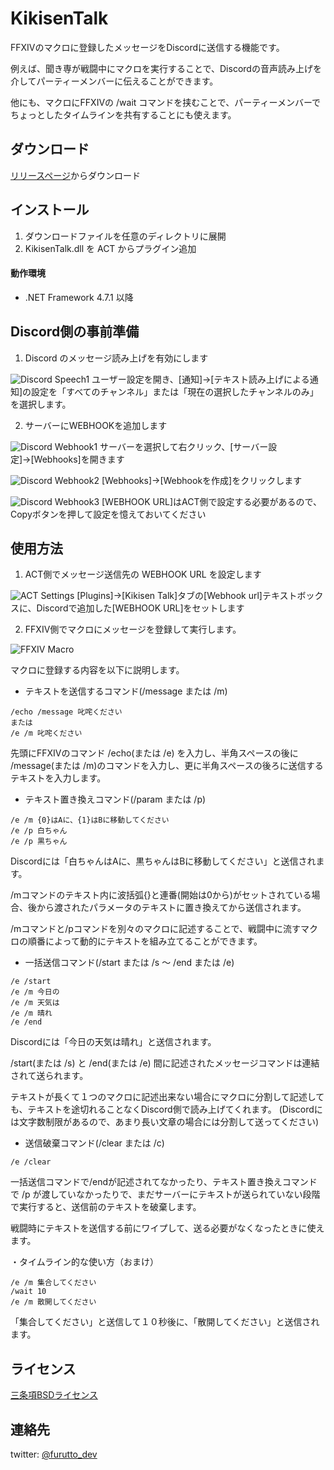 ﻿# KikisenTalk
FFXIVのマクロに登録したメッセージをDiscordに送信する機能です。

例えば、聞き専が戦闘中にマクロを実行することで、Discordの音声読み上げを介してパーティーメンバーに伝えることができます。

他にも、マクロにFFXIVの /wait コマンドを挟むことで、パーティーメンバーでちょっとしたタイムラインを共有することにも使えます。

## ダウンロード
[リリースページ](https://github.com/furutto/KikisenTalk/releases/latest)からダウンロード
## インストール
1. ダウンロードファイルを任意のディレクトリに展開 
1. KikisenTalk.dll を ACT からプラグイン追加
#### 動作環境
* .NET Framework 4.7.1 以降
## Discord側の事前準備
1. Discord のメッセージ読み上げを有効にします

![Discord Speech1](https://github.com/furutto/KikisenTalk/blob/master/resources/image/readme_enable_speech1.png)
      ユーザー設定を開き、[通知]→[テキスト読み上げによる通知]の設定を「すべてのチャンネル」または「現在の選択したチャンネルのみ」を選択します。

2. サーバーにWEBHOOKを追加します

![Discord Webhook1](https://github.com/furutto/KikisenTalk/blob/master/resources/image/readme_add_webhook1.png)
      サーバーを選択して右クリック、[サーバー設定]→[Webhooks]を開きます

![Discord Webhook2](https://github.com/furutto/KikisenTalk/blob/master/resources/image/readme_add_webhook2.png)
      [Webhooks]→[Webhookを作成]をクリックします

![Discord Webhook3](https://github.com/furutto/KikisenTalk/blob/master/resources/image/readme_add_webhook3.png)
      [WEBHOOK URL]はACT側で設定する必要があるので、Copyボタンを押して設定を憶えておいてください


## 使用方法

1. ACT側でメッセージ送信先の WEBHOOK URL を設定します

![ACT Settings](https://github.com/furutto/KikisenTalk/blob/master/resources/image/readme_settings.png)
      [Plugins]→[Kikisen Talk]タブの[Webhook url]テキストボックスに、Discordで追加した[WEBHOOK URL]をセットします

2. FFXIV側でマクロにメッセージを登録して実行します。

![FFXIV Macro](https://github.com/furutto/KikisenTalk/blob/master/resources/image/readme_add_macro.png)

マクロに登録する内容を以下に説明します。

* テキストを送信するコマンド(/message または /m)
```
/echo /message 叱咤ください
または
/e /m 叱咤ください
```

先頭にFFXIVのコマンド /echo(または /e) を入力し、半角スペースの後に /message(または /m)のコマンドを入力し、更に半角スペースの後ろに送信するテキストを入力します。


* テキスト置き換えコマンド(/param または /p)

```
/e /m {0}はAに、{1}はBに移動してください
/e /p 白ちゃん
/e /p 黒ちゃん
```
Discordには「白ちゃんはAに、黒ちゃんはBに移動してください」と送信されます。

/mコマンドのテキスト内に波括弧\{}と連番(開始は0から)がセットされている場合、後から渡されたパラメータのテキストに置き換えてから送信されます。

/mコマンドと/pコマンドを別々のマクロに記述することで、戦闘中に流すマクロの順番によって動的にテキストを組み立てることができます。

* 一括送信コマンド(/start または /s ～ /end または /e)
```
/e /start
/e /m 今日の
/e /m 天気は
/e /m 晴れ
/e /end
```
Discordには「今日の天気は晴れ」と送信されます。

/start(または /s) と /end(または /e) 間に記述されたメッセージコマンドは連結されて送られます。

テキストが長くて１つのマクロに記述出来ない場合にマクロに分割して記述しても、テキストを途切れることなくDiscord側で読み上げてくれます。
(Discordには文字数制限があるので、あまり長い文章の場合には分割して送ってください)

* 送信破棄コマンド(/clear または /c)
```
/e /clear
```
一括送信コマンドで/endが記述されてなかったり、テキスト置き換えコマンドで /p が渡していなかったりで、まだサーバーにテキストが送られていない段階で実行すると、送信前のテキストを破棄します。 

戦闘時にテキストを送信する前にワイプして、送る必要がなくなったときに使えます。

・タイムライン的な使い方（おまけ）
```
/e /m 集合してください
/wait 10
/e /m 散開してください
```
「集合してください」と送信して１０秒後に、「散開してください」と送信されます。

## ライセンス
[三条項BSDライセンス](LICENSE)  
## 連絡先
twitter:  [@furutto_dev](https://twitter.com/furutto_dev)  